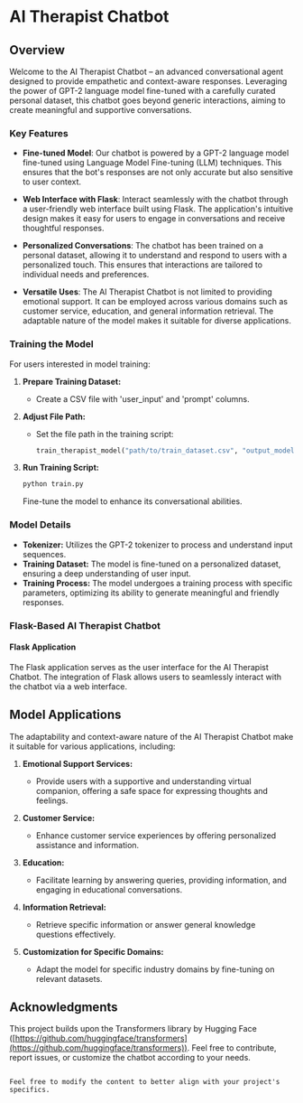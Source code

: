 # AI Therapist Chatbot

## Overview

Welcome to the AI Therapist Chatbot – an advanced conversational agent designed to provide empathetic and context-aware responses. Leveraging the power of GPT-2 language model fine-tuned with a carefully curated personal dataset, this chatbot goes beyond generic interactions, aiming to create meaningful and supportive conversations.

### Key Features

- **Fine-tuned Model**: Our chatbot is powered by a GPT-2 language model fine-tuned using Language Model Fine-tuning (LLM) techniques. This ensures that the bot's responses are not only accurate but also sensitive to user context.

- **Web Interface with Flask**: Interact seamlessly with the chatbot through a user-friendly web interface built using Flask. The application's intuitive design makes it easy for users to engage in conversations and receive thoughtful responses.

- **Personalized Conversations**: The chatbot has been trained on a personal dataset, allowing it to understand and respond to users with a personalized touch. This ensures that interactions are tailored to individual needs and preferences.

- **Versatile Uses**: The AI Therapist Chatbot is not limited to providing emotional support. It can be employed across various domains such as customer service, education, and general information retrieval. The adaptable nature of the model makes it suitable for diverse applications.

### Training the Model

For users interested in model training:

1. **Prepare Training Dataset:**
   - Create a CSV file with 'user_input' and 'prompt' columns.

2. **Adjust File Path:**
   - Set the file path in the training script:
     ```python
     train_therapist_model("path/to/train_dataset.csv", "output_model")
     ```

3. **Run Training Script:**
   ```bash
   python train.py
   ```
   Fine-tune the model to enhance its conversational abilities.

### Model Details

- **Tokenizer:** Utilizes the GPT-2 tokenizer to process and understand input sequences.
- **Training Dataset:** The model is fine-tuned on a personalized dataset, ensuring a deep understanding of user input.
- **Training Process:** The model undergoes a training process with specific parameters, optimizing its ability to generate meaningful and friendly responses.

### Flask-Based AI Therapist Chatbot

#### Flask Application

The Flask application serves as the user interface for the AI Therapist Chatbot. The integration of Flask allows users to seamlessly interact with the chatbot via a web interface.

## Model Applications

The adaptability and context-aware nature of the AI Therapist Chatbot make it suitable for various applications, including:

1. **Emotional Support Services:**
   - Provide users with a supportive and understanding virtual companion, offering a safe space for expressing thoughts and feelings.

2. **Customer Service:**
   - Enhance customer service experiences by offering personalized assistance and information.

3. **Education:**
   - Facilitate learning by answering queries, providing information, and engaging in educational conversations.

4. **Information Retrieval:**
   - Retrieve specific information or answer general knowledge questions effectively.

5. **Customization for Specific Domains:**
   - Adapt the model for specific industry domains by fine-tuning on relevant datasets.

## Acknowledgments

This project builds upon the Transformers library by Hugging Face ([https://github.com/huggingface/transformers](https://github.com/huggingface/transformers)).
Feel free to contribute, report issues, or customize the chatbot according to your needs.
```

Feel free to modify the content to better align with your project's specifics.
